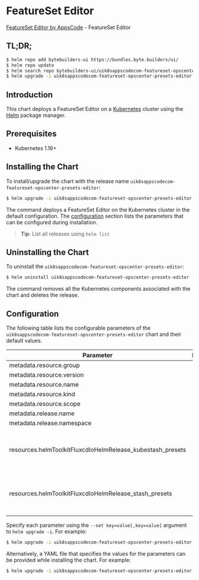 # FeatureSet Editor

[FeatureSet Editor by AppsCode](https://byte.builders) - FeatureSet Editor

## TL;DR;

```bash
$ helm repo add bytebuilders-ui https://bundles.byte.builders/ui/
$ helm repo update
$ helm search repo bytebuilders-ui/uik8sappscodecom-featureset-opscenter-presets-editor --version=v0.4.18
$ helm upgrade -i uik8sappscodecom-featureset-opscenter-presets-editor bytebuilders-ui/uik8sappscodecom-featureset-opscenter-presets-editor -n default --create-namespace --version=v0.4.18
```

## Introduction

This chart deploys a FeatureSet Editor on a [Kubernetes](http://kubernetes.io) cluster using the [Helm](https://helm.sh) package manager.

## Prerequisites

- Kubernetes 1.16+

## Installing the Chart

To install/upgrade the chart with the release name `uik8sappscodecom-featureset-opscenter-presets-editor`:

```bash
$ helm upgrade -i uik8sappscodecom-featureset-opscenter-presets-editor bytebuilders-ui/uik8sappscodecom-featureset-opscenter-presets-editor -n default --create-namespace --version=v0.4.18
```

The command deploys a FeatureSet Editor on the Kubernetes cluster in the default configuration. The [configuration](#configuration) section lists the parameters that can be configured during installation.

> **Tip**: List all releases using `helm list`

## Uninstalling the Chart

To uninstall the `uik8sappscodecom-featureset-opscenter-presets-editor`:

```bash
$ helm uninstall uik8sappscodecom-featureset-opscenter-presets-editor -n default
```

The command removes all the Kubernetes components associated with the chart and deletes the release.

## Configuration

The following table lists the configurable parameters of the `uik8sappscodecom-featureset-opscenter-presets-editor` chart and their default values.

|                         Parameter                          | Description |                                                                                                                                                                                                                                                                                              Default                                                                                                                                                                                                                                                                                               |
|------------------------------------------------------------|-------------|----------------------------------------------------------------------------------------------------------------------------------------------------------------------------------------------------------------------------------------------------------------------------------------------------------------------------------------------------------------------------------------------------------------------------------------------------------------------------------------------------------------------------------------------------------------------------------------------------|
| metadata.resource.group                                    |             | <code>ui.k8s.appscode.com</code>                                                                                                                                                                                                                                                                                                                                                                                                                                                                                                                                                                   |
| metadata.resource.version                                  |             | <code>v1alpha1</code>                                                                                                                                                                                                                                                                                                                                                                                                                                                                                                                                                                              |
| metadata.resource.name                                     |             | <code>featuresets</code>                                                                                                                                                                                                                                                                                                                                                                                                                                                                                                                                                                           |
| metadata.resource.kind                                     |             | <code>FeatureSet</code>                                                                                                                                                                                                                                                                                                                                                                                                                                                                                                                                                                            |
| metadata.resource.scope                                    |             | <code>Cluster</code>                                                                                                                                                                                                                                                                                                                                                                                                                                                                                                                                                                               |
| metadata.release.name                                      |             | <code>RELEASE-NAME</code>                                                                                                                                                                                                                                                                                                                                                                                                                                                                                                                                                                          |
| metadata.release.namespace                                 |             | <code>default</code>                                                                                                                                                                                                                                                                                                                                                                                                                                                                                                                                                                               |
| resources.helmToolkitFluxcdIoHelmRelease_kubestash_presets |             | <code>{"apiVersion":"helm.toolkit.fluxcd.io/v2beta1","kind":"HelmRelease","metadata":{"name":"kubestash-presets","namespace":"kubeops"},"spec":{"chart":{"spec":{"chart":"kubestash-presets","sourceRef":{"kind":"HelmRepository","name":"appscode","namespace":"kubeops"},"version":"v2023.10.1"}},"install":{"crds":"CreateReplace","createNamespace":true,"remediation":{"retries":-1}},"interval":"5m","releaseName":"kubestash-presets","storageNamespace":"kubestash","targetNamespace":"kubestash","timeout":"30m","upgrade":{"crds":"CreateReplace","remediation":{"retries":-1}}}}</code> |
| resources.helmToolkitFluxcdIoHelmRelease_stash_presets     |             | <code>{"apiVersion":"helm.toolkit.fluxcd.io/v2beta1","kind":"HelmRelease","metadata":{"name":"stash-presets","namespace":"kubeops"},"spec":{"chart":{"spec":{"chart":"stash-presets","sourceRef":{"kind":"HelmRepository","name":"appscode","namespace":"kubeops"},"version":"v2023.10.1"}},"install":{"crds":"CreateReplace","createNamespace":true,"remediation":{"retries":-1}},"interval":"5m","releaseName":"stash-presets","storageNamespace":"stash","targetNamespace":"stash","timeout":"30m","upgrade":{"crds":"CreateReplace","remediation":{"retries":-1}}}}</code>                     |


Specify each parameter using the `--set key=value[,key=value]` argument to `helm upgrade -i`. For example:

```bash
$ helm upgrade -i uik8sappscodecom-featureset-opscenter-presets-editor bytebuilders-ui/uik8sappscodecom-featureset-opscenter-presets-editor -n default --create-namespace --version=v0.4.18 --set metadata.resource.group=ui.k8s.appscode.com
```

Alternatively, a YAML file that specifies the values for the parameters can be provided while
installing the chart. For example:

```bash
$ helm upgrade -i uik8sappscodecom-featureset-opscenter-presets-editor bytebuilders-ui/uik8sappscodecom-featureset-opscenter-presets-editor -n default --create-namespace --version=v0.4.18 --values values.yaml
```
